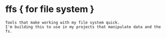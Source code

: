 # ffs { for file system }
    Tools that make working with my file system quick.
    I'm building this to use in my projects that manipulate data and the fs.
